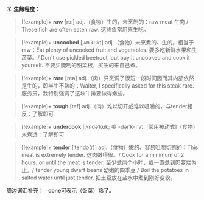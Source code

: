 ☀ <span class="category">**生熟程度：**</span>
>[!example]+ <span class="vocabulary">**raw**</span> [rɔ:] 
> <span class="definition">adj.（食物）生的，未烹制的：</span>raw meat 生肉 / These fish are often eaten raw. 这些鱼常用来生吃。
           
>[!example]+ <span class="vocabulary">**uncooked**</span> [ˌʌnˈkʊkt]
> <span class="definition">adj.（食物）未烹煮的、生的。相当于raw：</span>Eat plenty of uncooked fruit and vegetables. 要多吃新鲜水果和生蔬菜。/ Don't use pickled beetroot, but buy it uncooked and cook it yourself. 不要买腌制的甜菜根，买生的来自己煮。

>[!example]+ <span class="vocabulary">**rare**</span> [reə] 
> <span class="definition">adj.（肉）只烹调了很短一段时间因而其内部依然是生的，即半生不熟的：</span>Waiter, I specifically asked for this steak rare. 服务员，我特别强调了这块牛排要做得嫩些。

>[!example]+ <span class="vocabulary">**tough**</span> [tʌf] 
> <span class="definition">adj.（肉）难以切开或难以咀嚼的，与tender相反：</span>了解即可
           
>[!example]+ <span class="vocabulary">**undercook**</span> [ˌʌndəˈkʊk; 美 -dərˈk-]
> <span class="definition">vt. [常用被动式]（食物）未煮透：</span>了解即可
           
>[!example]+ <span class="vocabulary">**tender**</span> [ˈtendə(r)]
> <span class="definition">adj.（食物）嫩的、容易咀嚼切割的：</span>This meat is extremely tender. 这肉嫩得很。/ Cook for a minimum of 2 hours, or until the meat is tender. 至少煮两个小时，或一直煮到肉变烂为止。/ tender young dwarf beans 幼嫩的四季豆 / Boil the potatoes in salted water until just tender. 把土豆放在盐水中煮到刚好变软。

周边词汇补充：
· done可表示（饭菜）熟了。
